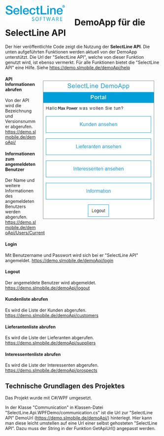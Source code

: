 <img align="left" src="sllogo.png" style="margin-right:30px;">

# DemoApp für die SelectLine API
Der hier veröffentlichte Code zeigt die Nutzung der **SelectLine API**. Die unten aufgeführten Funktionen werden aktuell von der DemoApp unterstützt. Die Url der "SelectLine API", welche von dieser Funktion  genutzt wird, ist ebenso vermerkt. Für alle Funktionen bietet die "SelectLine API" eine Hilfe. Siehe <https://demo.slmobile.de/demoApi/help>

<img align="right" src="demoapp.png" style="margin:20px">

#### API Informationen abrufen 
Von der API wird die Bezeichnung und Versionsnummer abgerufen.
<https://demo.slmobile.de/demoApi/>
#### Informationen zum angemeldeten Benutzer 
Der Name und weitere Informationen des angemeldeten Benutzers werden abgerufen.
<https://demo.slmobile.de/demoApi/Users/Current>
#### Login
Mit Benutzername und Passwort wird sich bei er "SelectLine API" angemeldet.
<https://demo.slmobile.de/demoApi/login>
#### Logout 
Der angemeldete Benutzer wird abgemeldet.
<https://demo.slmobile.de/demoApi/logout>
#### Kundenliste abrufen
Es wird die Liste der Kunden abgerufen.
<https://demo.slmobile.de/demoApi/customers>
#### Lieferantenliste abrufen
Es wird die Liste der Lieferanten abgerufen.
<https://demo.slmobile.de/demoApi/suppliers>
#### Interessentenliste abrufen 
Es wird die Liste der Interessenten abgerufen.
<https://demo.slmobile.de/demoApi/prospects>

## Technische Grundlagen des Projektes
Das Projekt wurde mit C#/WPF umgesetzt.

In der Klasse "Communication" in Klassen-Datei "SelectLine.Api.WPFDemo/communication.cs" ist die Url zur "SelectLine API" DemoUrl (<https://demo.slmobile.de/demoApi/>) hinterlegt. Hier kann man diese leicht umstellen auf eine Url einer selbst gehosteten "SelectLine API". Dazu muss der String in der Funktion GetApiUrl() angepasst werden.

